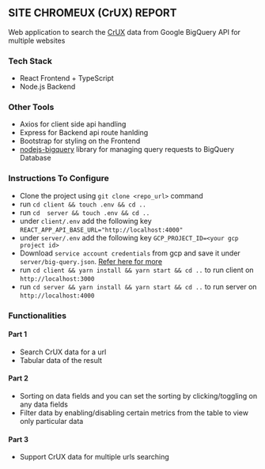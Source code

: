 ## SITE CHROMEUX (CrUX) REPORT

Web application to search the [CrUX](https://developer.chrome.com/docs/crux/bigquery/) data from Google BigQuery API for multiple websites

### Tech Stack

- React Frontend + TypeScript
- Node.js Backend

### Other Tools

- Axios for client side api handling
- Express for Backend api route hanlding
- Bootstrap for styling on the Frontend
- [nodejs-bigquery](https://github.com/googleapis/nodejs-bigquery) library for managing query requests to BigQuery Database

### Instructions To Configure

- Clone the project using `git clone <repo_url>` command
- run `cd client && touch .env && cd ..`
- run `cd  server && touch .env && cd ..`
- under `client/.env` add the following key `REACT_APP_API_BASE_URL="http://localhost:4000"`
- under `server/.env` add the following key `GCP_PROJECT_ID=<your gcp project id>`
- Download `service account credentials` from gcp and save it under `server/big-query.json`. [Refer here for more](https://codelabs.developers.google.com/codelabs/cloud-bigquery-nodejs/index.html?index=..%2F..index#0)
- run `cd client && yarn install && yarn start && cd ..` to run client on `http://localhost:3000`
- run `cd server && yarn install && yarn start && cd ..` to run server on `http://localhost:4000`

### Functionalities

#### Part 1
- Search CrUX data for a url
- Tabular data of the result

#### Part 2
- Sorting on data fields and you can set the sorting by clicking/toggling on any data fields
- Filter data by enabling/disabling certain metrics from the table to view only particular data

#### Part 3
- Support CrUX data for multiple urls searching
